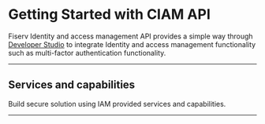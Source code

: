 # Getting Started with CIAM API

Fiserv Identity and access management API  provides a simple way through [Developer Studio](?path=docs/getting-started-dev-portal.md) to integrate Identity and access management functionality such as multi-factor authentication functionality. 


---

## Services and capabilities

Build secure solution using IAM provided services and capabilities.

<!-- type: row -->

<!-- type: card
title: Multi factor Authentication
description: CIAM MFA API provides capabilities for enabling MFA actions in authentication flows. API supports email, SMS, TOTP authenticator application, and native application method types for use in an MFA flow. Multiple MFA methods can be associated with a user. 
link: ?path=docs/getting-started-mfa.md
-->

<!-- type: card
title: Provisioning API
description: Provisioning API is a set of APIs which simplifies all the directory operations like managing domains, service accounts, users. It also provides the operations which allows the administration for users and service accounts. 
link: ?path=docs/ciam-provisioning/getting-started-provisioning-api.md
-->

<!-- type: row-end -->

<!-- type: row -->

<!-- type: card
title: Admin API
description: IAM Service Team onboard the application. The API requires admin credentials to generate the OAuth token needed for application onboarding.
link: ?path=docs/admin-api/getting-started-admin-api.md
-->


<!-- type: row-end -->
---

